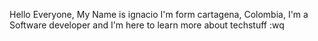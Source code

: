 Hello Everyone, My Name is ignacio
I'm form cartagena, Colombia,
I'm a Software developer and I'm here 
to learn more about techstuff
:wq

